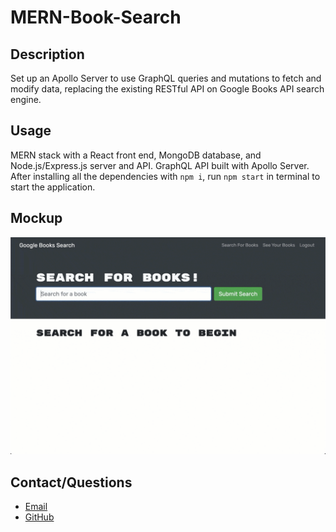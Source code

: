 # MERN-Book-Search

## Description
Set up an Apollo Server to use GraphQL queries and mutations to fetch and modify data, replacing the existing RESTful API on Google Books API search engine.

## Usage
MERN stack with a React front end, MongoDB database, and Node.js/Express.js server and API.  GraphQL API built with Apollo Server.  After installing all the dependencies with `npm i`, run `npm start` in terminal to start the application.

## Mockup
![image1](./Assets/21-mern-homework-demo-01.gif)


## Contact/Questions
- [Email](elorrainemitchell@gmail.com)
- [GitHub](https://github.com/elorrainemitchell)